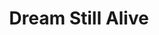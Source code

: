 ---
pid: FS62
title: Dream Still Alive
location_transcription: Franklin Square
zipcode: '20017'
outside_phl: 'Washington DC '
neighborhood: 
age: '41'
age_range: 40-49
instagram: 
image_file_name: FS_62.jpg
proposal_transcription: A monument dedicated to Martin Luther King
topic: Figure,History
topic_summary: 0, 0
type: Memorial
keywords_other: 
credit: Carlos Prig
image_labels: 
twitter: 
facebook: 
permalink: "/monuments/fs62/"
layout: item-page
---